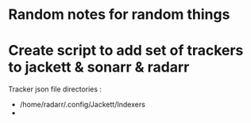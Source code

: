 # Random notes for random things


# Create script to add set of trackers to jackett & sonarr & radarr


Tracker json file directories : 

* /home/radarr/.config/Jackett/Indexers
* 
